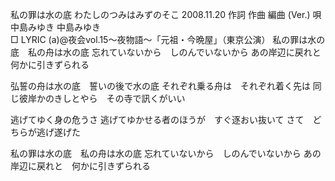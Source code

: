私の罪は水の底
わたしのつみはみずのそこ
2008.11.20
作詞  作曲  編曲 (Ver.)   唄
中島みゆき   中島みゆき       
□ LYRIC (a)@夜会vol.15～夜物語～「元祖・今晩屋」（東京公演）
私の罪は水の底　私の舟は水の底
忘れていないから　しのんでいないから
あの岸辺に戻れと　何かに引きずられる

弘誓の舟は水の底　誓いの後で水の底
それぞれ乗る舟は　それぞれ着く先は
同じ彼岸かのきしとやら　その寺で訊くがいい

逃げてゆく身の危うさ
逃げてゆかせる者のほうが　すぐ逐おい抜いて
さて　どちらが逃げ遂げた

私の罪は水の底　私の舟は水の底
忘れていないから　しのんでいないから
あの岸辺に戻れと　何かに引きずられる